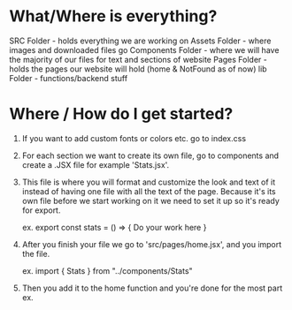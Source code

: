 # What/Where is everything? 

SRC Folder - holds everything we are working on
Assets Folder - where images and downloaded files go
Components Folder - where we will have the majority of our files for text and sections of website
Pages Folder - holds the pages our website will hold (home & NotFound as of now)
lib Folder - functions/backend stuff

# Where / How do I get started?

1. If you want to add custom fonts or colors etc. go to index.css

2. For each section we want to create its own file, go to components and create a .JSX file for example 'Stats.jsx'. 

3. This file is where you will format and customize the look and text of it instead of having one file with all the text of the page. Because it's its own file before we start working on it we need to set it up so it's ready for export.

    ex. 
        export const stats = () => {
            Do your work here 
        }

4. After you finish your file we go to 'src/pages/home.jsx', and you import the file.

    ex. 
        import { Stats } from "../components/Stats"

5. Then you add it to the home function and you're done for the most part
    ex.
        <Stats />
